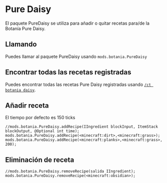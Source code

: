 # Pure Daisy

El paquete PureDaisy se utiliza para añadir o quitar recetas para/de la Botanía Pure Daisy.

## Llamando

Puedes llamar al paquete PureDaisy usando `mods.botania.PureDaisy`

## Encontrar todas las recetas registradas

Puedes encontrar todas las recetas Pure Daisy registradas usando [`/ct botania daisy`](/Mods/Modtweaker/Botania/Commands/).

## Añadir receta

El tiempo por defecto es 150 ticks

```zenscript
//mods.botania.PureDaisy.addRecipe(IIngredient blockInput, ItemStack blockOutput, @Optional int time);
mods.botania.PureDaisy.addRecipe(<minecraft:dirt>,<minecraft:grass>);
mods.botania.PureDaisy.addRecipe(<minecraft:planks>,<minecraft:grass>, 200);
```

## Eliminación de receta

```zenscript
//mods.botania.PureDaisy.removeRecipe(salida IIngredient);
mods.botania.PureDaisy.removeRecipe(<minecraft:obsidian>);
```